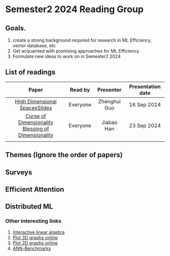 # Semester2 2024 Reading Group

## Goals. 
  1. create a strong background required for research in ML Efficiency, vector database, etc
  2. Get acquainted with promising approaches for ML Efficiency
  3. Formulate new ideas to work on in Semester2 2024

## List of readings

|        **Paper**        | **Read by** | **Presenter** | **Presentation date** |
|:-----------------------:|:-----------:|:-------------:|:---------------------:|
| [High Dimensional Spaces](https://www.cs.cmu.edu/~venkatg/teaching/CStheory-infoage/chap1-high-dim-space.pdf)[Slides](https://docs.google.com/presentation/d/1SR3UXdEe5lOt92YrFixN9HNsBYloNsoZigLBoe_zlCc/edit#slide=id.pit)| Everyone    |Zhenghui Guo     | 16 Sep 2024  |                    |
| [Curse of Dimensionality](https://graphics.stanford.edu/courses/cs468-06-fall/Papers/06%20indyk%20motwani%20-%20stoc98.pdf) [Blessing of Dimensionality](https://royalsocietypublishing.org/doi/pdf/10.1098/rsta.2017.0237) |Everyone| Jiabao Han | 23 Sep 2024 |
||||
## Themes (Ignore the order of papers)

## Surveys

## Efficient Attention

## Distributed ML


### Other interesting links

1. [Interactive linear algebra](https://textbooks.math.gatech.edu/ila/)
2. [Plot 3D graphs online](https://www.geogebra.org/)
3. [Plot 2D graphs online](https://www.desmos.com/calculator)
4. [ANN-Benchmarks](https://ann-benchmarks.com)
